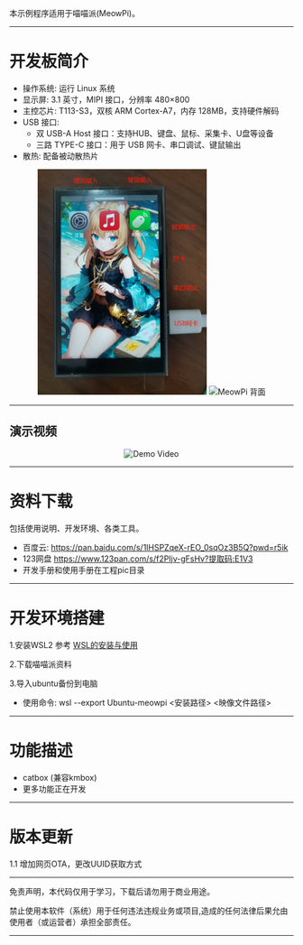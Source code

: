 本示例程序适用于喵喵派(MeowPi)。
___
# 开发板简介
* 操作系统: 运行 Linux 系统
* 显示屏: 3.1 英寸，MIPI 接口，分辨率 480×800
* 主控芯片: T113-S3，双核 ARM Cortex-A7，内存 128MB，支持硬件解码
* USB 接口:
  * 双 USB-A Host 接口：支持HUB、键盘、鼠标、采集卡、U盘等设备
  * 三路 TYPE-C 接口：用于 USB 网卡、串口调试、键鼠输出
* 散热: 配备被动散热片
<div align="center">
  <img src="/pic/front.jpg" width="300" height="400" alt="MeowPi 正面"/>
  <img src="/pic/opposite.jpg" width="300" height="400" alt="MeowPi 背面"/>
</div>

___

## 演示视频

<div align="center">
  <img src="./pic/DemoVideo.gif" alt="Demo Video" />
</div>

---

# 资料下载

包括使用说明、开发环境、各类工具。

* 百度云: https://pan.baidu.com/s/1lHSPZqeX-rEO_0sqOz3B5Q?pwd=r5ik
* 123网盘 https://www.123pan.com/s/f2PIjv-gFsHv?提取码:E1V3
* 开发手册和使用手册在工程pic目录
___

# 开发环境搭建
1.安装WSL2    参考 [WSL的安装与使用](https://blog.csdn.net/weixin_57367513/article/details/135001273 "title")

2.下载喵喵派资料

3.导入ubuntu备份到电脑

* 使用命令: wsl --export Ubuntu-meowpi <安装路径> <映像文件路径>

___

# 功能描述

* catbox (兼容kmbox)
* 更多功能正在开发

___

# 版本更新

1.1 增加网页OTA，更改UUID获取方式
___
免责声明，本代码仅用于学习，下载后请勿用于商业用途。

禁止使用本软件（系统）用于任何违法违规业务或项目,造成的任何法律后果允由使用者（或运营者）承担全部责任。
___